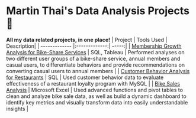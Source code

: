 # Martin Thai's Data Analysis Projects :star_struck:
**All my data related projects, in one place!**
| Project        | Tools Used  | Description|
| ------------- |:-------------:| -----:|
| [Membership Growth Analysis for Bike-Share Services](https://github.com/martintthai/data-analysis-projects/tree/main/cyclistic) | SQL, Tableau | Performed analyses on two different user groups of a bike-share service, annual members and casual users, to differentiate behaviors and provide recommendations on converting casual users to annual members |
| [Customer Behavior Analysis for Restaurants](https://github.com/martintthai/data-analysis-projects/tree/main/dannys-diner) | SQL | Used customer behavior data to evaluate effectiveness of a restaurant loyalty program with MySQL |
| [Bike Sales Analysis](https://github.com/martintthai/data-analysis-projects/tree/main/bike-sales) | Microsoft Excel | Used advanced functions and pivot tables to clean and analyze bike sale data, as well as build a dynamic dashboard to identify key metrics and visually transform data into easily understandable insights |


